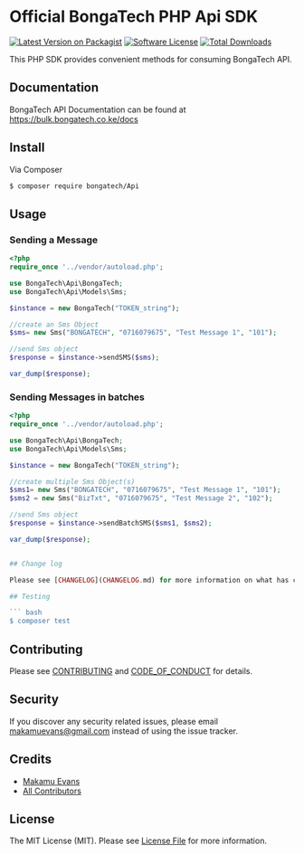 # Official BongaTech PHP Api SDK

[![Latest Version on Packagist][ico-version]][link-packagist]
[![Software License][ico-license]](LICENSE.md)
[![Total Downloads][ico-downloads]][link-downloads]

This PHP SDK provides convenient methods for consuming BongaTech API.

## Documentation

BongaTech API Documentation can be found at https://bulk.bongatech.co.ke/docs


## Install

Via Composer

``` bash
$ composer require bongatech/Api
```

## Usage

### Sending a Message

``` php
<?php
require_once '../vendor/autoload.php';

use BongaTech\Api\BongaTech;
use BongaTech\Api\Models\Sms;

$instance = new BongaTech("TOKEN_string");

//create an Sms Object
$sms= new Sms("BONGATECH", "0716079675", "Test Message 1", "101");

//send Sms object
$response = $instance->sendSMS($sms);

var_dump($response);

```

### Sending Messages in batches

``` php
<?php
require_once '../vendor/autoload.php';

use BongaTech\Api\BongaTech;
use BongaTech\Api\Models\Sms;

$instance = new BongaTech("TOKEN_string");

//create multiple Sms Object(s)
$sms1= new Sms("BONGATECH", "0716079675", "Test Message 1", "101");
$sms2 = new Sms("BizTxt", "0716079675", "Test Message 2", "102");

//send Sms object
$response = $instance->sendBatchSMS($sms1, $sms2);

var_dump($response);


## Change log

Please see [CHANGELOG](CHANGELOG.md) for more information on what has changed recently.

## Testing

``` bash
$ composer test
```

## Contributing

Please see [CONTRIBUTING](CONTRIBUTING.md) and [CODE_OF_CONDUCT](CODE_OF_CONDUCT.md) for details.

## Security

If you discover any security related issues, please email makamuevans@gmail.com instead of using the issue tracker.

## Credits

- [Makamu Evans][link-author]
- [All Contributors][link-contributors]

## License

The MIT License (MIT). Please see [License File](LICENSE.md) for more information.

[ico-version]: https://img.shields.io/packagist/v/BongaTech/Api.svg?style=flat-square
[ico-license]: https://img.shields.io/badge/license-MIT-brightgreen.svg?style=flat-square
[ico-downloads]: https://img.shields.io/packagist/dt/BongaTech/Api.svg?style=flat-square

[link-packagist]: https://packagist.org/packages/bongatech/api
[link-downloads]: https://packagist.org/packages/bongatech/api
[link-author]: https://github.com/MakamuEvans
[link-contributors]: ../../contributors
